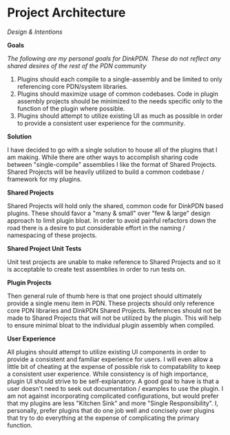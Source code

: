 # Project Architecture
_Design & Intentions_

**Goals**

_The following are my personal goals for DinkPDN. These do not reflect any shared desires of the rest of the PDN community_

  1. Plugins should each compile to a single-assembly and be limited to only referencing core PDN/system libraries.
  2. Plugins should maximize usage of common codebases. Code in plugin assembly projects should be minimized to the needs specific only to the function of the plugin where possible.
  3. Plugins should attempt to utilize existing UI as much as possible in order to provide a consistent user experience for the community.

**Solution**

I have decided to go with a single solution to house all of the plugins that I am making.
While there are other ways to accomplish sharing code between "single-compile" assemblies I like the format of Shared Projects.
Shared Projects will be heavily utilized to build a common codebase / framework for my plugins.

**Shared Projects**

Shared Projects will hold only the shared, common code for DinkPDN based plugins. 
These should favor a "many & small" over "few & large" design approach to limit plugin bloat.
In order to avoid painful refactors down the road there is a desire to put considerable effort in the naming / namespacing of these projects.

**Shared Project Unit Tests**

Unit test projects are unable to make reference to Shared Projects and so it is acceptable to create test assemblies in order to run tests on.

**Plugin Projects**

Then general rule of thumb here is that one project should ultimately provide a single menu item in PDN.
These projects should only reference core PDN libraries and DinkPDN Shared Projects.
References should not be made to Shared Projects that will not be utilized by the plugin.
This will help to ensure minimal bloat to the individual plugin assembly when compiled.

**User Experience**

All plugins should attempt to utilize existing UI components in order to provide a consistent and familiar experience for users.
I will even allow a little bit of cheating at the expense of possible risk to compatability to keep a consistent user experience.
While consistency is of high importance, plugin UI should strive to be self-explanatory. 
A good goal to have is that a user doesn't need to seek out documentation / examples to use the plugin.
I am not against incorporating complicated configurations, but would prefer that my plugins are less "Kitchen Sink" and more "Single Responsibility".
I, personally, prefer plugins that do one job well and concisely over plugins that try to do everything at the expense of complicating the primary function.


